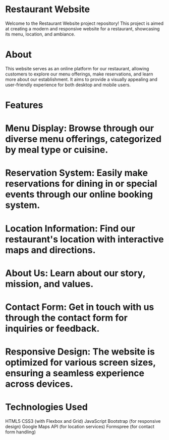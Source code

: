 # Restaurant Website
Welcome to the Restaurant Website project repository! This project is aimed at creating a modern and responsive website for a restaurant, showcasing its menu, location, and ambiance.

# About
This website serves as an online platform for our restaurant, allowing customers to explore our menu offerings, make reservations, and learn more about our establishment. It aims to provide a visually appealing and user-friendly experience for both desktop and mobile users.

# Features
# Menu Display: Browse through our diverse menu offerings, categorized by meal type or cuisine.
# Reservation System: Easily make reservations for dining in or special events through our online booking system.
# Location Information: Find our restaurant's location with interactive maps and directions.
# About Us: Learn about our story, mission, and values.
# Contact Form: Get in touch with us through the contact form for inquiries or feedback.
# Responsive Design: The website is optimized for various screen sizes, ensuring a seamless experience across devices.

# Technologies Used
HTML5
CSS3 (with Flexbox and Grid)
JavaScript
Bootstrap (for responsive design)
Google Maps API (for location services)
Formspree (for contact form handling)
